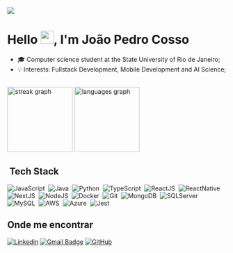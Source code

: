 ![](https://komarev.com/ghpvc/?username=joaopedrocosso&color=006bed)

<h1>Hello <img src="https://raw.githubusercontent.com/kaueMarques/kaueMarques/master/hi.gif" width="30px">, I'm João Pedro Cosso</h1>

- 🎓 Computer science student at the State University of Rio de Janeiro;
- 💡 Interests: Fullstack Development, Mobile Development and AI Science;

<br>

<div align="start">
<img src="https://streak-stats.demolab.com?user=joaopedrocosso&locale=en&mode=dark&theme=meta-dark&hide_border=false&border_radius=5" height="150" alt="streak graph"  />
<img src="https://github-readme-stats.vercel.app/api/top-langs?username=joaopedrocosso&locale=en&hide_title=false&layout=compact&card_width=320&langs_count=5&theme=github_dark_dimmed&hide_border=false&include_public_commits=true" height="150" alt="languages graph"  />
</div>


## &nbsp;Tech Stack
![JavaScript](https://img.shields.io/badge/-JavaScript-05122A?style=flat&logo=javascript)&nbsp;
![Java](https://img.shields.io/badge/-Java-05122A?style=flat&logo=oracle)&nbsp;
![Python](https://img.shields.io/badge/-Python-05122A?style=flat&logo=python)&nbsp;
![TypeScript](https://img.shields.io/badge/-TypeScript-05122A?style=flat&logo=typescript)&nbsp;
![ReactJS](https://img.shields.io/badge/-ReactJS-05122A?style=flat&logo=react)&nbsp;
![ReactNative](https://img.shields.io/badge/-React_Native-05122A?style=flat&logo=react)&nbsp;
![NextJS](https://img.shields.io/badge/-NextJS-05122A?style=flat&logo=next.js)&nbsp;
![NodeJS](https://img.shields.io/badge/-NodeJS-05122A?style=flat&logo=node.js)&nbsp;
![Docker](https://img.shields.io/badge/-Docker-05122A?style=flat&logo=docker)&nbsp;
![Git](https://img.shields.io/badge/-Git-05122A?style=flat&logo=git)&nbsp;
![MongoDB](https://img.shields.io/badge/-MongoDB-05122A?style=flat&logo=mongodb)&nbsp;
![SQLServer](https://img.shields.io/badge/-SQL_Server-05122A?style=flat&logo=microsoft-sql-server)&nbsp;
![MySQL](https://img.shields.io/badge/-My_SQL-05122A?style=flat&logo=mysql)&nbsp;
![AWS](https://img.shields.io/badge/-Amazon_AWS-05122A?style=flat&logo=amazonaws)&nbsp;
![Azure](https://img.shields.io/badge/-Microsoft_Azure-05122A?style=flat&logo=microsoft-azure)&nbsp;
![Jest](https://img.shields.io/badge/-Jest-05122A?style=flat&logo=jest)&nbsp;

## Onde me encontrar

[![Linkedin](https://img.shields.io/badge/-joaopedrocosso-blue?style=flat-square&logo=Linkedin&logoColor=white&link=https://www.linkedin.com/in/joaopedrocosso/)](https://www.linkedin.com/in/joaopedrocosso/)
[![Gmail Badge](https://img.shields.io/badge/-cossocodes@gmail.com-006bed?style=flat-square&logo=Gmail&logoColor=white&link=mailto:cossocodes@gmail.com)](mailto:cossocodes@gmail.com)
[![GitHub](https://img.shields.io/github/followers/joaopedrocosso?label=follow&style=social)](https://github.com/joaopedrocosso/)

